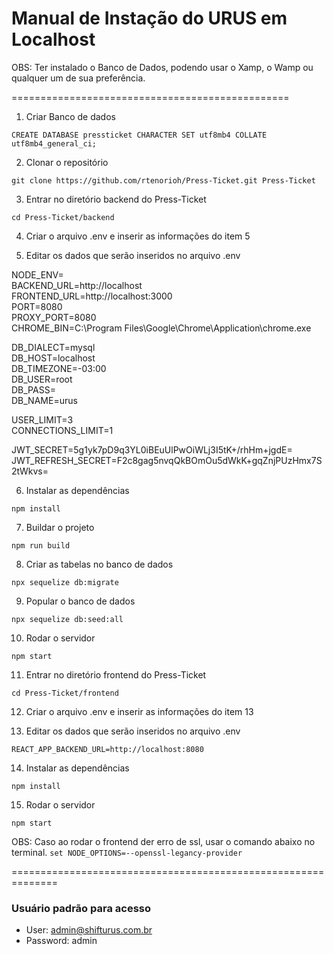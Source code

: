 # Manual de Instação do URUS em Localhost

OBS: Ter instalado o Banco de Dados, podendo usar o Xamp, o Wamp ou qualquer um de sua preferência.

================================================

1. Criar Banco de dados

```CREATE DATABASE pressticket CHARACTER SET utf8mb4 COLLATE utf8mb4_general_ci;```

2. Clonar o repositório

```git clone https://github.com/rtenorioh/Press-Ticket.git Press-Ticket```

3. Entrar no diretório backend do Press-Ticket

```cd Press-Ticket/backend```

4. Criar o arquivo .env e inserir as informações do item 5

5. Editar os dados que serão inseridos no arquivo .env

NODE_ENV=  
BACKEND_URL=http://localhost  
FRONTEND_URL=http://localhost:3000  
PORT=8080  
PROXY_PORT=8080  
CHROME_BIN=C:\Program Files\Google\Chrome\Application\chrome.exe  

DB_DIALECT=mysql  
DB_HOST=localhost  
DB_TIMEZONE=-03:00  
DB_USER=root  
DB_PASS=  
DB_NAME=urus 

USER_LIMIT=3  
CONNECTIONS_LIMIT=1

JWT_SECRET=5g1yk7pD9q3YL0iBEuUlPwOiWLj3I5tK+/rhHm+jgdE=  
JWT_REFRESH_SECRET=F2c8gag5nvqQkBOmOu5dWkK+gqZnjPUzHmx7S2tWkvs=

6. Instalar as dependências

```npm install```

7. Buildar o projeto

```npm run build```

8. Criar as tabelas no banco de dados

```npx sequelize db:migrate```

9. Popular o banco de dados

```npx sequelize db:seed:all```

10. Rodar o servidor

```npm start```

11. Entrar no diretório frontend do Press-Ticket

```cd Press-Ticket/frontend``` 

12. Criar o arquivo .env e inserir as informações do item 13

13. Editar os dados que serão inseridos no arquivo .env

```REACT_APP_BACKEND_URL=http://localhost:8080```  

14. Instalar as dependências

```npm install```

15. Rodar o servidor

```npm start```

OBS: Caso ao rodar o frontend der erro de ssl, usar o comando abaixo no terminal.
```set NODE_OPTIONS=--openssl-legancy-provider```

==============================================================

### Usuário padrão para acesso

* User: admin@shifturus.com.br  
* Password: admin